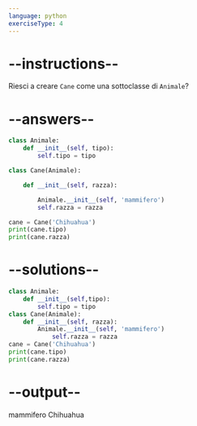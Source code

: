 ```yaml
---
language: python
exerciseType: 4
---
```


# --instructions--

Riesci a creare `Cane` come una sottoclasse di `Animale`?

# --answers--

```python
class Animale:
    def __init__(self, tipo):
        self.tipo = tipo
```

```python
class Cane(Animale):
```

```python
    def __init__(self, razza):
```

```python
        Animale.__init__(self, 'mammifero')
	    self.razza = razza
```

```python
cane = Cane('Chihuahua')
print(cane.tipo)
print(cane.razza)
```

# --solutions--

```python
class Animale:
    def __init__(self,tipo):
        self.tipo = tipo
class Cane(Animale):
    def __init__(self, razza):
        Animale.__init__(self, 'mammifero')
            self.razza = razza
cane = Cane('Chihuahua')
print(cane.tipo)
print(cane.razza)
```

# --output--

mammifero
Chihuahua
